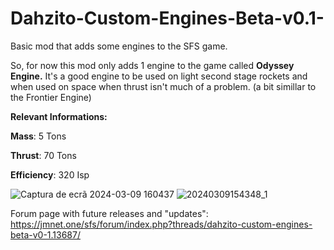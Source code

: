 # Dahzito-Custom-Engines-Beta-v0.1-
Basic mod that adds some engines to the SFS game.

So, for now this mod only adds 1 engine to the game called **Odyssey Engine.**
It's a good engine to be used on light second stage rockets and when used on space when thrust isn't much of a problem. (a bit simillar to the Frontier Engine)


**Relevant Informations:**

**Mass**: 5 Tons

**Thrust**: 70 Tons

**Efficiency**: 320 Isp 

![Captura de ecrã 2024-03-09 160437](https://github.com/Dahzito/Dahzito-Custom-Engines-Beta-v0.1-/assets/162038984/f122805d-3f3c-429e-b353-437c5df112f7)
![20240309154348_1](https://github.com/Dahzito/Dahzito-Custom-Engines-Beta-v0.1-/assets/162038984/1d78de6c-555e-41e4-99ca-ddbcf10a5af4)

Forum page with future releases and "updates": https://jmnet.one/sfs/forum/index.php?threads/dahzito-custom-engines-beta-v0-1.13687/
